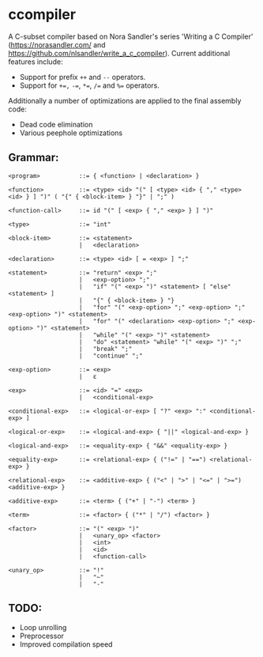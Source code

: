 # ccompiler

A C-subset compiler based on Nora Sandler's series 'Writing a C Compiler' (https://norasandler.com/ and https://github.com/nlsandler/write_a_c_compiler).
Current additional features include:
- Support for prefix `++` and `--` operators.
- Support for `+=,` `-=`, `*=`, `/=` and `%=` operators.

Additionally a number of optimizations are applied to the final assembly code:
- Dead code elimination
- Various peephole optimizations

## Grammar:

```
<program>           ::= { <function> | <declaration> }

<function>          ::= <type> <id> "(" [ <type> <id> { "," <type> <id> } ] ")" ( "{" { <block-item> } "}" | ";" )

<function-call>     ::= id "(" [ <exp> { "," <exp> } ] ")"

<type>              ::= "int"

<block-item>        ::= <statement>
                    |   <declaration>

<declaration>       ::= <type> <id> [ = <exp> ] ";"

<statement>         ::= "return" <exp> ";"
                    |   <exp-option> ";"
                    |   "if" "(" <exp> ")" <statement> [ "else" <statement> ]
                    |   "{" { <block-item> } "}
                    |   "for" "(" <exp-option> ";" <exp-option> ";" <exp-option> ")" <statement>
                    |   "for" "(" <declaration> <exp-option> ";" <exp-option> ")" <statement>
                    |   "while" "(" <exp> ")" <statement>
                    |   "do" <statement> "while" "(" <exp> ")" ";"
                    |   "break" ";"
                    |   "continue" ";"

<exp-option>        ::= <exp>
                    |   ε

<exp>               ::= <id> "=" <exp>
                    |   <conditional-exp>

<conditional-exp>   ::= <logical-or-exp> [ "?" <exp> ":" <conditional-exp> ]

<logical-or-exp>    ::= <logical-and-exp> { "||" <logical-and-exp> }

<logical-and-exp>   ::= <equality-exp> { "&&" <equality-exp> }

<equality-exp>      ::= <relational-exp> { ("!=" | "==") <relational-exp> }

<relational-exp>    ::= <additive-exp> { ("<" | ">" | "<=" | ">=") <additive-exp> }

<additive-exp>      ::= <term> { ("+" | "-") <term> }

<term>              ::= <factor> { ("*" | "/") <factor> }

<factor>            ::= "(" <exp> ")"
                    |   <unary_op> <factor>
                    |   <int>
                    |   <id>
                    |   <function-call>

<unary_op>          ::= "!"
                    |   "~"
                    |   "-"
```

## TODO:

- Loop unrolling
- Preprocessor
- Improved compilation speed
